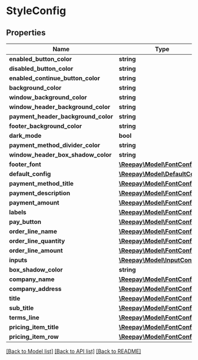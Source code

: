 # StyleConfig

## Properties
Name | Type | Description | Notes
------------ | ------------- | ------------- | -------------
**enabled_button_color** | **string** |  | [optional] 
**disabled_button_color** | **string** |  | [optional] 
**enabled_continue_button_color** | **string** |  | [optional] 
**background_color** | **string** |  | [optional] 
**window_background_color** | **string** |  | [optional] 
**window_header_background_color** | **string** |  | [optional] 
**payment_header_background_color** | **string** |  | [optional] 
**footer_background_color** | **string** |  | [optional] 
**dark_mode** | **bool** |  | [optional] 
**payment_method_divider_color** | **string** |  | [optional] 
**window_header_box_shadow_color** | **string** |  | [optional] 
**footer_font** | [**\Reepay\Model\FontConfig**](FontConfig.md) |  | [optional] 
**default_config** | [**\Reepay\Model\DefaultConfig**](DefaultConfig.md) |  | [optional] 
**payment_method_title** | [**\Reepay\Model\FontConfig**](FontConfig.md) |  | [optional] 
**payment_description** | [**\Reepay\Model\FontConfig**](FontConfig.md) |  | [optional] 
**payment_amount** | [**\Reepay\Model\FontConfig**](FontConfig.md) |  | [optional] 
**labels** | [**\Reepay\Model\FontConfig**](FontConfig.md) |  | [optional] 
**pay_button** | [**\Reepay\Model\FontConfig**](FontConfig.md) |  | [optional] 
**order_line_name** | [**\Reepay\Model\FontConfig**](FontConfig.md) |  | [optional] 
**order_line_quantity** | [**\Reepay\Model\FontConfig**](FontConfig.md) |  | [optional] 
**order_line_amount** | [**\Reepay\Model\FontConfig**](FontConfig.md) |  | [optional] 
**inputs** | [**\Reepay\Model\InputConfig**](InputConfig.md) |  | [optional] 
**box_shadow_color** | **string** |  | [optional] 
**company_name** | [**\Reepay\Model\FontConfig**](FontConfig.md) |  | [optional] 
**company_address** | [**\Reepay\Model\FontConfig**](FontConfig.md) |  | [optional] 
**title** | [**\Reepay\Model\FontConfig**](FontConfig.md) |  | [optional] 
**sub_title** | [**\Reepay\Model\FontConfig**](FontConfig.md) |  | [optional] 
**terms_line** | [**\Reepay\Model\FontConfig**](FontConfig.md) |  | [optional] 
**pricing_item_title** | [**\Reepay\Model\FontConfig**](FontConfig.md) |  | [optional] 
**pricing_item_row** | [**\Reepay\Model\FontConfig**](FontConfig.md) |  | [optional] 

[[Back to Model list]](../../README.md#documentation-for-models) [[Back to API list]](../../README.md#documentation-for-api-endpoints) [[Back to README]](../../README.md)

